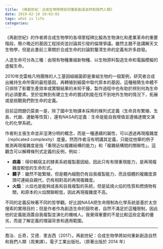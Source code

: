 ```yaml
---
title: 《再創世紀：合成生物學將如何重新創造自然和我們人類》
date: 2019-02-10 19:03:03
tags: what is life
categories: 
---
```

《再創世紀》的作者將合成生物學的各項里程碑比擬為生物演化和產業革命的重要階段，簡介晚近的基因工程技術並討論其引發的倫理爭議。雖然主題不是講解天文生物學，但是此書前三章關於合成生命的討論對釐清生命的定義有許多啟發。

<!--more-->

人造生命可分為三種：由現有物種重組新物種、以生物原料製造生命和電腦模擬的虛擬生命。

2010年克雷格凡特團隊的人工基因組細菌即是重組生物的一個案例，研究者合成出維持生命所需的最短基因，再轉殖到細菌中取代原本的基因，這種極簡生命體不只排除了影響生產效率或實驗結果的未知干擾，製作過程中也有助於辨別何為生命的必須要素。至於從無到有建立生命的嘗試則能在找不到地外生物的情況下，拓展或是挑戰我們對生命的定義。

目前這問題仍莫衷一是，除了國中生物課本採用的條列式定義（生命具有繁殖、生長、代謝、運動等性質），還有NASA的定義：生命是能自我增值並遵循達爾文演化的化學系統。

作者則主張生命並非涇渭分明的概念，而是一種連續的屬性，可以透過再現複雜度（replicated complexity）度量。然而作者沒有明講其定義，只能從他舉的例子推測再現複雜度是指「重現近似複雜結構的能力」和「複雜結構間的關聯性」。這觀念可以解釋條列式定義的反例，例如：

- **病毒**：得仰賴宿主的酵素系統複製基因組，因此只有有限重現能力，是再現複雜度較低的生命形式。
- **騾子**：雖然不能繁殖，但是體內細胞仍有自我複製能力，而且個體的複雜度源頭可連結自親代，仍有相對高的再現複雜度。
- **火焰**：火焰也是能夠成長和自我複製的系統，但是延燒火焰的性質和燃燒物有關，和原本的火焰關聯較低，因此再現複雜度不高。

不同的定義反映著不同的哲學觀。好比說NASA把生命限制為化學系統是基於太空搜索的實用目的；但是作者作為創造生命的鼓吹者，自然不滿足於這種限制，因此他的定義能涵蓋自我複製並演化的機械人。我覺得重要的不是比較這些定義的優劣，而是了解定義的理論背景和適用範圍。

---

喬治．丘奇，艾德．里吉西（2017）。再創世紀：合成生物學將如何重新創造自然和我們人類（周東譯）。電子工業出版社。（原著出版於 2014 年）